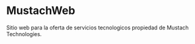 # MustachWeb
Sitio web para la oferta de servicios tecnologicos propiedad de Mustach Technologies. 
